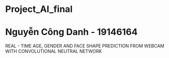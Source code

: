 # Project_AI_final 
# Nguyễn Công Danh - 19146164 
REAL - TIME AGE, GENDER AND FACE SHAPE PREDICTION FROM WEBCAM WITH CONVOLUTIONAL NEUTRAL NETWORK
